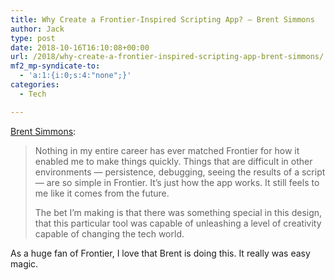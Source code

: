 ```yaml
---
title: Why Create a Frontier-Inspired Scripting App? – Brent Simmons
author: Jack
type: post
date: 2018-10-16T16:10:08+00:00
url: /2018/why-create-a-frontier-inspired-scripting-app-brent-simmons/
mf2_mp-syndicate-to:
  - 'a:1:{i:0;s:4:"none";}'
categories:
  - Tech

---
```

[Brent Simmons][1]:

> Nothing in my entire career has ever matched Frontier for how it enabled me to make things quickly. Things that are difficult in other environments — persistence, debugging, seeing the results of a script — are so simple in Frontier. It’s just how the app works. It still feels to me like it comes from the future.
> 
> The bet I’m making is that there was something special in this design, that this particular tool was capable of unleashing a level of creativity capable of changing the tech world.

As a huge fan of Frontier, I love that Brent is doing this. It really was easy magic.

 [1]: http://inessential.com/2018/10/15/why_create_a_frontier_inspired_scripting